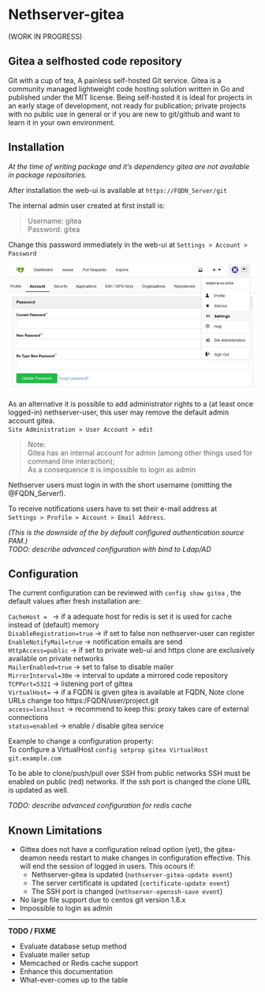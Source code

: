 Nethserver-gitea
=====================================

(WORK IN PROGRESS)

Gitea a selfhosted code repository
-------------------------------------

Git with a cup of tea, A painless self-hosted Git service. Gitea is a community managed lightweight code hosting solution written in Go and published under the MIT license. 
Being self-hosted it is ideal for projects in an early stage of development, not ready for publication; private projects with no public use in general or if you are new to git/github and want to learn it in your own environment.

Installation
------------

_At the time of writing package and it’s dependency gitea are not available in package repositories._  

 After installation the web-ui is available at `https://FQDN_Server/git` 

The internal admin user created at first install is:

> Username: gitea  
> Password: gitea  

Change this password immediately in the web-ui at `Settings > Account > Password`  

![alt text](resources/gittea_pass_small.png)

As an alternative it is possible to add administrator rights  to a (at least once logged-in) nethserver-user, this user may remove the default admin account gitea.  
`Site Administration > User Account > edit`  


>Note:  
> Gitea has an internal account for admin (among other things used for command line interaction);  
> As a consequence it is impossible to login as admin

Nethserver users must login in with the short username (omitting the @FQDN_Server!).  

To receive notifications users have to set their e-mail address at  
`Settings > Profile > Account > Email Address`.  

_(This is the downside of the by default configured authentication source PAM.)_  
_TODO: describe advanced configuration with bind to  Ldap/AD_

Configuration
-------------
 
 The current configuration can be reviewed with `config show gitea` , the default values after fresh installation are:

`CacheHost = ` -> if a adequate host for redis is set it is used for cache instead of (default) memory  
`DisableRegistration=true` -> if set to false non nethserver-user can register  
`EnableNotifyMail=true` -> notification emails are send  
`HttpAccess=public` -> if set to private web-ui and https clone are exclusively available on private networks  
`MailerEnabled=true` -> set to false to disable mailer  
`MirrorInterval=30m` -> interval to update a mirrored code repository  
`TCPPort=5321` -> listening port of gittea  
`VirtualHost=` -> if a FQDN is given gitea is available at FQDN, Note clone URLs change too https:/FQDN/user/project.git  
`access=localhost` -> recommend to keep this:  proxy takes care of external connections  
`status=enabled` -> enable / disable gitea service  

Example to change a configuration property:  
To configure a VirtualHost  `config setprop gitea VirtualHost git.example.com`

To be able to clone/push/pull over SSH from public networks SSH must be enabled on public (red) networks. If the ssh port is changed the clone URL is updated as well.  

_TODO: describe advanced configuration for redis cache_

Known Limitations
-----------------

* Gittea does not have a configuration reload option (yet), the gitea-deamon needs restart to make changes in configuration effective. This will end the session of logged in users.
This ocours if:  
  * Nethserver-gitea is updated (`nethserver-gitea-update event`)
  * The server certificate is updated (`certificate-update event`)  
  * The SSH port is changed (`nethserver-openssh-save event`)  
* No large file support due to centos git version 1.8.x  
* Impossible to login as admin  

______________________________________

**TODO / FIXME**

* Evaluate database setup method
* Evaluate mailer setup
* Memcached or Redis cache support
* Enhance this documentation
* What-ever-comes up to the table
